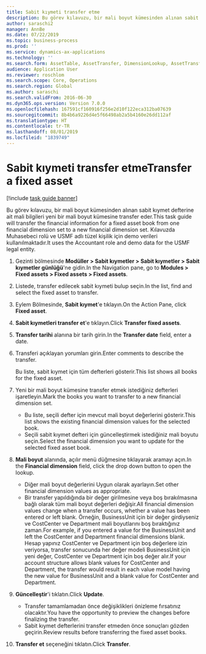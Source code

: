 ```yaml
---
title: Sabit kıymeti transfer etme
description: Bu görev kılavuzu, bir mali boyut kümesinden alınan sabit kıymet defterine ait mali bilgileri yeni bir mali boyut kümesine transfer eder.
author: saraschi2
manager: AnnBe
ms.date: 07/22/2019
ms.topic: business-process
ms.prod: ''
ms.service: dynamics-ax-applications
ms.technology: ''
ms.search.form: AssetTable, AssetTransfer, DimensionLookup, AssetTransferConfirmation
audience: Application User
ms.reviewer: roschlom
ms.search.scope: Core, Operations
ms.search.region: Global
ms.author: saraschi
ms.search.validFrom: 2016-06-30
ms.dyn365.ops.version: Version 7.0.0
ms.openlocfilehash: 167591cf160916f256e2d10f122eca312ba07639
ms.sourcegitcommit: 8b4b6a9226d4e5f66498ab2a5b4160e26dd112af
ms.translationtype: HT
ms.contentlocale: tr-TR
ms.lasthandoff: 08/01/2019
ms.locfileid: "1839749"
---
```

# <a name="transfer-a-fixed-asset"></a><span data-ttu-id="f1d5b-103">Sabit kıymeti transfer etme</span><span class="sxs-lookup"><span data-stu-id="f1d5b-103">Transfer a fixed asset</span></span>

[!include [task guide banner](../../includes/task-guide-banner.md)]

<span data-ttu-id="f1d5b-104">Bu görev kılavuzu, bir mali boyut kümesinden alınan sabit kıymet defterine ait mali bilgileri yeni bir mali boyut kümesine transfer eder.</span><span class="sxs-lookup"><span data-stu-id="f1d5b-104">This task guide will transfer the financial information for a fixed asset book from one financial dimension set to a new financial dimension set.</span></span>  <span data-ttu-id="f1d5b-105">Kılavuzda Muhasebeci rolü ve USMF adlı tüzel kişilik için demo verileri kullanılmaktadır.</span><span class="sxs-lookup"><span data-stu-id="f1d5b-105">It uses the Accountant role and demo data for the USMF legal entity.</span></span>

1. <span data-ttu-id="f1d5b-106">Gezinti bölmesinde **Modüller > Sabit kıymetler > Sabit kıymetler > Sabit kıymetler günlüğü**'ne gidin.</span><span class="sxs-lookup"><span data-stu-id="f1d5b-106">In the Navigation pane, go to **Modules > Fixed assets > Fixed assets > Fixed assets**.</span></span>
2. <span data-ttu-id="f1d5b-107">Listede, transfer edilecek sabit kıymeti bulup seçin.</span><span class="sxs-lookup"><span data-stu-id="f1d5b-107">In the list, find and select the fixed asset to transfer.</span></span>
3. <span data-ttu-id="f1d5b-108">Eylem Bölmesinde, **Sabit kıymet**'e tıklayın.</span><span class="sxs-lookup"><span data-stu-id="f1d5b-108">On the Action Pane, click **Fixed asset**.</span></span>
4. <span data-ttu-id="f1d5b-109">**Sabit kıymetleri transfer et**'e tıklayın.</span><span class="sxs-lookup"><span data-stu-id="f1d5b-109">Click **Transfer fixed assets**.</span></span>
5. <span data-ttu-id="f1d5b-110">**Transfer tarihi** alanına bir tarih girin.</span><span class="sxs-lookup"><span data-stu-id="f1d5b-110">In the **Transfer date** field, enter a date.</span></span>
6. <span data-ttu-id="f1d5b-111">Transferi açıklayan yorumları girin.</span><span class="sxs-lookup"><span data-stu-id="f1d5b-111">Enter comments to describe the transfer.</span></span>
    
    <span data-ttu-id="f1d5b-112">Bu liste, sabit kıymet için tüm defterleri gösterir.</span><span class="sxs-lookup"><span data-stu-id="f1d5b-112">This list shows all books for the fixed asset.</span></span>  
7. <span data-ttu-id="f1d5b-113">Yeni bir mali boyut kümesine transfer etmek istediğiniz defterleri işaretleyin.</span><span class="sxs-lookup"><span data-stu-id="f1d5b-113">Mark the books you want to transfer to a new financial dimension set.</span></span>
    * <span data-ttu-id="f1d5b-114">Bu liste, seçili defter için mevcut mali boyut değerlerini gösterir.</span><span class="sxs-lookup"><span data-stu-id="f1d5b-114">This list shows the existing financial dimension values for the selected book.</span></span>  
    * <span data-ttu-id="f1d5b-115">Seçili sabit kıymet defteri için güncelleştirmek istediğiniz mali boyutu seçin.</span><span class="sxs-lookup"><span data-stu-id="f1d5b-115">Select the financial dimension you want to update for the selected fixed asset book.</span></span>  
8. <span data-ttu-id="f1d5b-116">**Mali boyut** alanında, açılır menü düğmesine tıklayarak aramayı açın.</span><span class="sxs-lookup"><span data-stu-id="f1d5b-116">In the **Financial dimension** field, click the drop down button to open the lookup.</span></span>
    * <span data-ttu-id="f1d5b-117">Diğer mali boyut değerlerini Uygun olarak ayarlayın.</span><span class="sxs-lookup"><span data-stu-id="f1d5b-117">Set other financial dimension values as appropriate.</span></span>  
    * <span data-ttu-id="f1d5b-118">Bir transfer yapıldığında bir değer girilmesine veya boş bırakılmasına bağlı olarak tüm mali boyut değerleri değişir.</span><span class="sxs-lookup"><span data-stu-id="f1d5b-118">All financial dimension values change when a transfer occurs, whether a value has been entered or left blank.</span></span> <span data-ttu-id="f1d5b-119">Örneğin, BusinessUnit için bir değer girdiyseniz ve CostCenter ve Department mali boyutlarını boş bıraktığınız zaman.</span><span class="sxs-lookup"><span data-stu-id="f1d5b-119">For example, if you entered a value for the BusinessUnit and left the CostCenter and Department financial dimensions blank.</span></span> <span data-ttu-id="f1d5b-120">Hesap yapınız CostCenter ve Department için boş değerlere izin veriyorsa, transfer sonucunda her değer modeli BusinessUnit için yeni değer, CostCenter ve Department için boş değer alır.</span><span class="sxs-lookup"><span data-stu-id="f1d5b-120">If your account structure allows blank values for CostCenter and Department, the transfer would result in each value model having the new value for BusinessUnit and a blank value for CostCenter and Department.</span></span>  
9. <span data-ttu-id="f1d5b-121">**Güncelleştir**'i tıklatın.</span><span class="sxs-lookup"><span data-stu-id="f1d5b-121">Click **Update**.</span></span>
    * <span data-ttu-id="f1d5b-122">Transfer tamamlamadan önce değişiklikleri önizleme fırsatınız olacaktır.</span><span class="sxs-lookup"><span data-stu-id="f1d5b-122">You have the opportunity to preview the changes before finalizing the transfer.</span></span>  
    * <span data-ttu-id="f1d5b-123">Sabit kıymet defterlerini transfer etmeden önce sonuçları gözden geçirin.</span><span class="sxs-lookup"><span data-stu-id="f1d5b-123">Review results before transferring the fixed asset books.</span></span>  
10. <span data-ttu-id="f1d5b-124">**Transfer et** seçeneğini tıklatın.</span><span class="sxs-lookup"><span data-stu-id="f1d5b-124">Click **Transfer**.</span></span>

